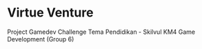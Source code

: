 # Virtue Venture
 Project Gamedev Challenge Tema Pendidikan - Skilvul KM4 Game Development (Group 6)
